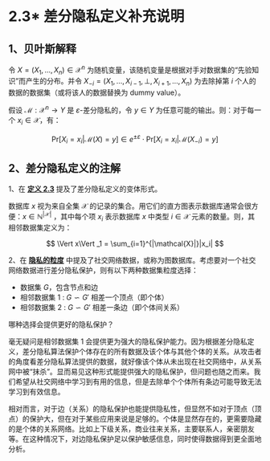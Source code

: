 # 2.3* 差分隐私定义补充说明

## 1、贝叶斯解释

令 $X=(X_1,...,X_n)\in \mathcal{X}^n$ 为随机变量，该随机变量是根据对手对数据集的“先验知识”而产生的分布。并令 $X_{-i}=(X_1,...,X_{i-1},\bot,X_{i+1},...,X_n)$ 为去除掉第 $i$ 个人的数据的数据集（或将该人的数据替换为 dummy value）。

假设 $\mathcal{M}:\mathcal{X}^n \to Y$ 是 $\varepsilon$-差分隐私的，令 $y\in Y$ 为任意可能的输出。则：对于每一个 $x_i \in \mathcal{X}$，有：

$$
\text{Pr}[X_i = x_i|\mathcal{M}(X)=y]\in e^{\pm\varepsilon}\cdot \text{Pr}[X_i = x_i|\mathcal{M}(X_{-i})=y]
$$

## 2、差分隐私定义的注解

1、在 [**定义 2.3**](/2-Basic-Terms/Formalizing-differential-privacy/Formalizing-differential-privacy-Overview.html) 提及了差分隐私定义的变体形式。

数据库 $x$ 视为来自全集 $\mathcal{X}$ 的记录的集合。用它们的直方图表示数据库通常会很方便：$x \in \mathbb{N}^{|\mathcal{X}|}$ ，其中每个项  $x_i$ 表示数据库 $x$ 中类型 $i\in\mathcal{X}$ 元素的数量。则，其相邻数据集定义为：

$$
\Vert x\Vert _1 = \sum_{i=1}^{|\mathcal{X}|}|x_i|
$$


2、在 [**隐私的粒度**](/2-Basic-Terms/Formalizing-differential-privacy/Formalizing-differential-privacy_2.html) 中提及了社交网络数据，或称为图数据库。考虑要对一个社交网络数据进行差分隐私保护，则有以下两种数据集粒度选择：

- 数据集 $G$，包含节点和边
- 相邻数据集 $1$ : $G \backsim G'$ 相差一个顶点（即个体）
- 相邻数据集 $2$ : $G \backsim G'$ 相差一条边（即个体间关系）

哪种选择会提供更好的隐私保护？

毫无疑问是相邻数据集 $1$ 会提供更为强大的隐私保护能力。因为根据差分隐私定义，差分隐私算法保护个体存在的所有数据及该个体与其他个体的关系。从攻击者的角度看差分隐私算法提供的数据，就好像该个体从未出现在社交网络中，从关系网中被“抹杀”。显而易见这种形式能提供强大的隐私保护，但问题也随之而来。我们希望从社交网络中学习到有用的信息，但是去除单个个体所有条边可能导致无法学习到有效信息。

相对而言，对于边（关系）的隐私保护也能提供隐私性，但显然不如对于顶点（顶点）的保护大，但在对于某些应用来说是足够的。个体是显然存在的，更需要隐藏的是个体的关系网络。比如上下级关系，商业往来关系，主要联系人，亲密朋友等。在这种情况下，对边隐私保护足以保护敏感信息，同时使得数据得到更全面地分析。

